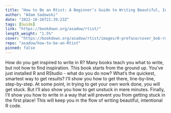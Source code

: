 ```yaml
---
title: "How to Be an Rtist: A Beginner’s Guide to Writing Beautiful, Intentional R Code"
author: "Adam Sadowski"
date: "2022-10-26T21:39:23Z"
tags: [Guide]
link: "https://bookdown.org/asadow/rtist/"
length_weight: "1.5%"
cover: "https://bookdown.org/asadow/rtist/images/0-preface/cover_bob-ross.jpg"
repo: "asadow/how-to-be-an-Rtist"
pinned: false
---
```


How do you get inspired to write in R? Many books teach you what to write, but not how to find inspiration. This book starts from the ground up. You’ve just installed R and RStudio - what do you do now? What’s the quickest, smartest way to get results? I’ll show you how to get there, line-by-line, step-by-step. At some point, in trying to get your own work done, you will get stuck. But I’ll also show you how to get unstuck in mere minutes. Finally, I’ll show you how to write in a way that will prevent you from getting stuck in the first place! This will keep you in the flow of writing beautiful, intentional R code.
